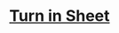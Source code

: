 # [Turn in Sheet](https://docs.google.com/document/d/1TQAVwXkxTf86uItydk9HD4RNIqN57z7m_6KhCeviH88/edit)
